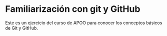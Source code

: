 # Familiarización con git y GitHub
Este es un ejercicio del curso de APOO para conocer los conceptos básicos de Git y GitHub.
